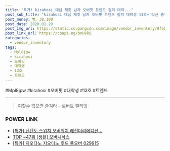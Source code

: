 ```yaml
--- 
title: "특가! kirahosi 데님 재킷 남자 오버핏 트렌드 점퍼 대학..." 
post_sub_title: "kirahosi 데님 재킷 남자 오버핏 트렌드 점퍼 대학생 13호+ 덧신 증정 Mpl8jpw" 
post_money: ₩. 38,100 
post_date: 2020.01.29 
post_img_url: https://static.coupangcdn.com/image/vendor_inventory/0fbb/633f51d09fa7340c36480833bf61b33022f189dffe44cd4142b6999b8ea5.jpg 
post_link_url: https://coupa.ng/bnHVk8 
categories: 
  - vendor_inventory 
tags: 
  - Mpl8jpw 
  - kirahosi 
  - 오버핏 
  - 대학생 
  - 13호 
  - 트렌드 
--- 
```

  #Mpl8jpw #kirahosi #오버핏 #대학생 #13호 #트렌드 
<hr> 

> 피할수 없으면 즐겨라 – 로버트 엘리엇 


### POWER LINK

* <a href="https://blog.naver.com/sakai111/221789796224" target="_blank">[특가] 닌텐도 스위치 오버워치 레전더리에디션...</a>
* <a href="https://blog.naver.com/fasyy4321/221778213627" target="_blank"> TOP ~47위 [생활] 오버니삭스</a>
* <a href="https://blog.naver.com/sakai111/221786643905" target="_blank">[특가] 지오다노 지오다노 후드 풀오버 029915</a>
